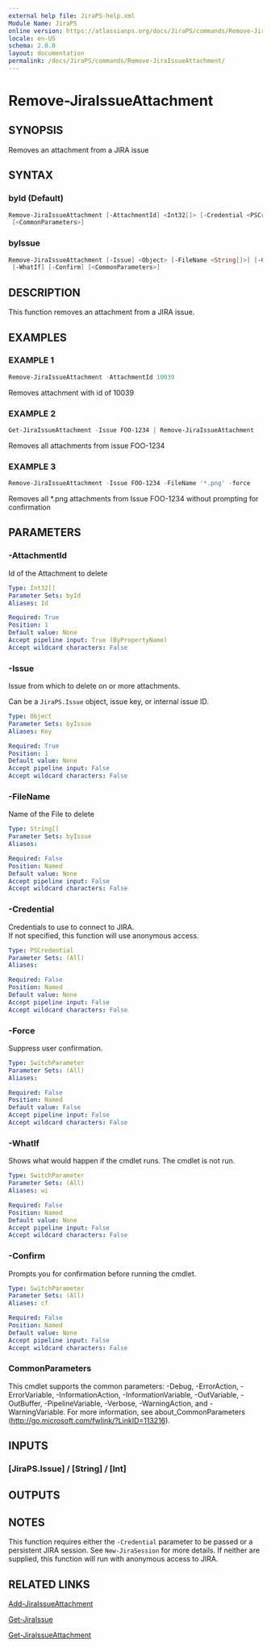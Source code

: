```yaml
---
external help file: JiraPS-help.xml
Module Name: JiraPS
online version: https://atlassianps.org/docs/JiraPS/commands/Remove-JiraIssueAttachment/
locale: en-US
schema: 2.0.0
layout: documentation
permalink: /docs/JiraPS/commands/Remove-JiraIssueAttachment/
---
```

# Remove-JiraIssueAttachment

## SYNOPSIS

Removes an attachment from a JIRA issue

## SYNTAX

### byId (Default)

```powershell
Remove-JiraIssueAttachment [-AttachmentId] <Int32[]> [-Credential <PSCredential>] [-Force] [-WhatIf] [-Confirm]
 [<CommonParameters>]
```

### byIssue

```powershell
Remove-JiraIssueAttachment [-Issue] <Object> [-FileName <String[]>] [-Credential <PSCredential>] [-Force]
 [-WhatIf] [-Confirm] [<CommonParameters>]
```

## DESCRIPTION

This function removes an attachment from a JIRA issue.

## EXAMPLES

### EXAMPLE 1

```powershell
Remove-JiraIssueAttachment -AttachmentId 10039
```

Removes attachment with id of 10039

### EXAMPLE 2

```powershell
Get-JiraIssueAttachment -Issue FOO-1234 | Remove-JiraIssueAttachment
```

Removes all attachments from issue FOO-1234

### EXAMPLE 3

```powershell
Remove-JiraIssueAttachment -Issue FOO-1234 -FileName '*.png' -force
```

Removes all *.png attachments from Issue FOO-1234 without prompting for confirmation

## PARAMETERS

### -AttachmentId

Id of the Attachment to delete

```yaml
Type: Int32[]
Parameter Sets: byId
Aliases: Id

Required: True
Position: 1
Default value: None
Accept pipeline input: True (ByPropertyName)
Accept wildcard characters: False
```

### -Issue

Issue from which to delete on or more attachments.

Can be a `JiraPS.Issue` object, issue key, or internal issue ID.

```yaml
Type: Object
Parameter Sets: byIssue
Aliases: Key

Required: True
Position: 1
Default value: None
Accept pipeline input: False
Accept wildcard characters: False
```

### -FileName

Name of the File to delete

```yaml
Type: String[]
Parameter Sets: byIssue
Aliases:

Required: False
Position: Named
Default value: None
Accept pipeline input: False
Accept wildcard characters: False
```

### -Credential

Credentials to use to connect to JIRA.  
If not specified, this function will use anonymous access.

```yaml
Type: PSCredential
Parameter Sets: (All)
Aliases:

Required: False
Position: Named
Default value: None
Accept pipeline input: False
Accept wildcard characters: False
```

### -Force

Suppress user confirmation.

```yaml
Type: SwitchParameter
Parameter Sets: (All)
Aliases:

Required: False
Position: Named
Default value: False
Accept pipeline input: False
Accept wildcard characters: False
```

### -WhatIf

Shows what would happen if the cmdlet runs.
The cmdlet is not run.

```yaml
Type: SwitchParameter
Parameter Sets: (All)
Aliases: wi

Required: False
Position: Named
Default value: None
Accept pipeline input: False
Accept wildcard characters: False
```

### -Confirm

Prompts you for confirmation before running the cmdlet.

```yaml
Type: SwitchParameter
Parameter Sets: (All)
Aliases: cf

Required: False
Position: Named
Default value: None
Accept pipeline input: False
Accept wildcard characters: False
```

### CommonParameters

This cmdlet supports the common parameters: -Debug, -ErrorAction, -ErrorVariable, -InformationAction, -InformationVariable, -OutVariable, -OutBuffer, -PipelineVariable, -Verbose, -WarningAction, and -WarningVariable.
For more information, see about_CommonParameters (http://go.microsoft.com/fwlink/?LinkID=113216).

## INPUTS

### [JiraPS.Issue] / [String] / [Int]

## OUTPUTS

## NOTES

This function requires either the `-Credential` parameter to be passed or a persistent JIRA session.
See `New-JiraSession` for more details.
If neither are supplied, this function will run with anonymous access to JIRA.

## RELATED LINKS

[Add-JiraIssueAttachment](../Add-JiraIssueAttachment/)

[Get-JiraIssue](../Get-JiraIssue/)

[Get-JiraIssueAttachment](../Get-JiraIssueAttachment/)
